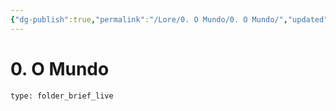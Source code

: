 ```yaml
---
{"dg-publish":true,"permalink":"/Lore/0. O Mundo/0. O Mundo/","updated":"2025-06-25T07:36:25.423-03:00"}
---
```


# 0. O Mundo
 
```ccard
type: folder_brief_live
```
 
